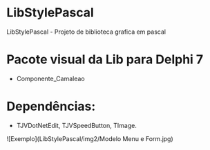 # LibStylePascal
LibStylePascal - Projeto de biblioteca grafica em pascal 

# Pacote visual da Lib para Delphi 7
- Componente_Camaleao

# Dependências: 
- TJVDotNetEdit, TJVSpeedButton, TImage.

![Exemplo](LibStylePascal/img2/Modelo Menu e Form.jpg)